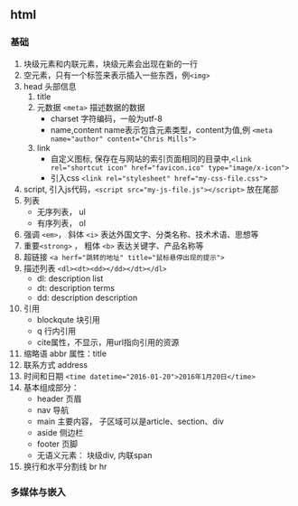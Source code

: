 ## html
### 基础
1. 块级元素和内联元素，块级元素会出现在新的一行
2. 空元素，只有一个标签来表示插入一些东西，例```<img>```
3. head 头部信息
    1. title
    2. 元数据 ```<meta>``` 描述数据的数据
        - charset 字符编码，一般为utf-8
        - name,content name表示包含元素类型，content为值,例 ```<meta name="author" content="Chris Mills">```
    3. link
        - 自定义图标, 保存在与网站的索引页面相同的目录中,```<link rel="shortcut icon" href="favicon.ico" type="image/x-icon">```
        - 引入css  ```<link rel="stylesheet" href="my-css-file.css">```
4. script, 引入js代码，```<script src="my-js-file.js"></script>``` 放在尾部
5. 列表
    - 无序列表， ul
    - 有序列表， ol
6. 强调 ```<em>```， 斜体 ```<i>``` 表达外国文字、分类名称、技术术语、思想等
7. 重要```<strong>``` ， 粗体 ```<b>``` 表达关键字、产品名称等
8. 超链接 ```<a herf="跳转的地址" title="鼠标悬停出现的提示">```
9. 描述列表 ```<dl><dt><dd></dd></dt></dl>``` 
    - dl: description list
    - dt: description terms
    - dd: description description
10. 引用
    - blockqute 块引用 
    - q 行内引用 
    - cite属性，不显示，用url指向引用的资源
11. 缩略语 abbr 属性：title
12. 联系方式 address
13. 时间和日期 ```<time datetime="2016-01-20">2016年1月20日</time>```
14. 基本组成部分：
    - header  页眉
    - nav 导航
    - main 主要内容， 子区域可以是article、section、div
    - aside 侧边栏
    - footer 页脚
    - 无语义元素： 块级div, 内联span
15. 换行和水平分割线 br hr
### 多媒体与嵌入